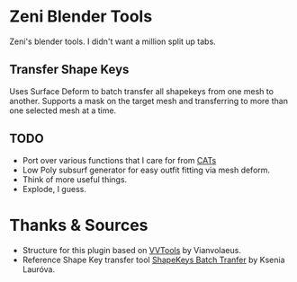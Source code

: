 # Zeni Blender Tools
Zeni's blender tools. I didn't want a million split up tabs. 

## Transfer Shape Keys
Uses Surface Deform to batch transfer all shapekeys from one mesh to another. Supports a mask on the target mesh and transferring to more than one selected mesh at a time.

## TODO
 - Port over various functions that I care for from [CATs](https://github.com/ZenithVal/cats-blender-plugin)
 - Low Poly subsurf generator for easy outfit fitting via mesh deform.
 - Think of more useful things.
 - Explode, I guess.

# Thanks & Sources
- Structure for this plugin based on [VVTools](https://github.com/Vianvolaeus/VVtools) by Vianvolaeus.
- Reference Shape Key transfer tool [ShapeKeys Batch Tranfer](https://cgxenon.gumroad.com/l/xxgto) by Ksenia Lauróva.